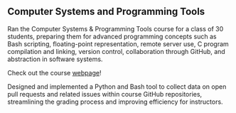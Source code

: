## Computer Systems and Programming Tools 

Ran the Computer Systems & Programming Tools course for a class of 30 students, preparing them for advanced programming concepts such as Bash scripting, floating-point representation, remote server use, C program compilation and linking, version control, collaboration through GitHub, and abstraction in software systems. 

Check out the course [webpage](https://compsys-progtools.github.io/spring2025)! 

Designed and implemented a Python and Bash tool to collect data on open pull requests and related issues within course GitHub repositories, streamlining the grading process and improving efficiency for instructors.